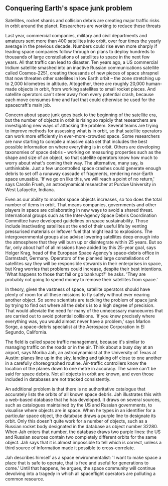 ## Conquering Earth's space junk problem

Satellites, rocket shards and collision debris are creating major traffic risks in orbit around the planet. Researchers are working to reduce these threats

Last year, commercial companies, military and civil departments and amateurs sent more than 400 satellites into orbit, over four times the yearly average in the previous decade. Numbers could rise even more sharply if leading space companies follow through on plans to deploy hundreds to thousands of large constellations of satellites to space in the next few years. All that traffic can lead to disaster. Ten years ago, a US commercial Iridium satellite smashed into an inactive Russian communications satellite called Cosmos-2251, creating thousands of new pieces of space shrapnel that now threaten other satellites in low Earth orbit – the zone stretching up to 2,000 kilometres in altitude. Altogether, there are roughly 20,000 human-made objects in orbit, from working satellites to small rocket pieces. And satellite operators can't steer away from every potential crash, because each move consumes time and fuel that could otherwise be used for the spacecraft's main job.

Concern about space junk goes back to the beginning of the satellite era, but the number of objects in orbit is rising so rapidly that researchers are investigating new ways of attacking the problem. Several teams are trying to improve methods for assessing what is in orbit, so that satellite operators can work more efficiently in ever-more-crowded space. Some researchers are now starting to compile a massive data set that includes the best possible information on where everything is in orbit. Others are developing taxonomies of space debris – working on measuring properties such as the shape and size of an object, so that satellite operators know how much to worry about what's coming their way. The alternative, many say, is unthinkable. Just a few uncontrolled space crashes could generate enough debris to set off a runaway cascade of fragments, rendering near-Earth space unusable. 'If we go on like this, we will reach a point of no return,' says Carolin Frueh, an astrodynamical researcher at Purdue University in West Lafayette, Indiana.

Even as our ability to monitor space objects increases, so too does the total number of items in orbit. That means companies, governments and other players in space are collaborating in new ways to avoid a shared threat. International groups such as the Inter-Agency Space Debris Coordination Committee have developed guidelines on space sustainability. Those include inactivating satellites at the end of their useful life by venting pressurised materials or leftover fuel that might lead to explosions. The intergovernmental groups also advise lowering satellites deep enough into the atmosphere that they will burn up or disintegrate within 25 years. But so far, only about half of all missions have abided by this 25-year goal, says Holger Krag, head of the European Space Agency's space-debris office in Darmstadt, Germany. Operators of the planned large constellations of satellites say they will be responsible stewards in their enterprises in space, but Krag worries that problems could increase, despite their best intentions. 'What happens to those that fail or go bankrupt?' he asks. 'They are probably not going to spend money to remove their satellites from space.'

In theory, given the vastness of space, satellite operators should have plenty of room for all these missions to fly safely without ever nearing another object. So some scientists are tackling the problem of space junk by trying to find out where all the debris is to a high degree of precision. That would alleviate the need for many of the unnecessary manoeuvres that are carried out to avoid potential collisions. 'If you knew precisely where everything was, you would almost never have a problem,' says Marlon Sorge, a space-debris specialist at the Aerospace Corporation in El Segundo, California.

The field is called space traffic management, because it's similar to managing traffic on the roads or in the air. Think about a busy day at an airport, says Moriba Jah, an astrodynamicist at the University of Texas at Austin: planes line up in the sky, landing and taking off close to one another in a carefully choreographed routine. Air-traffic controllers know the location of the planes down to one metre in accuracy. The same can't be said for space debris. Not all objects in orbit are known, and even those included in databases are not tracked consistently.

An additional problem is that there is no authoritative catalogue that accurately lists the orbits of all known space debris. Jah illustrates this with a web-based database that he has developed. It draws on several sources, such as catalogues maintained by the US and Russian governments, to visualise where objects are in space. When he types in an identifier for a particular space object, the database draws a purple line to designate its orbit. Only this doesn't quite work for a number of objects, such as a Russian rocket body designated in the database as object number 32280. When Jah enters that number, the database draws two purple lines: the US and Russian sources contain two completely different orbits for the same object. Jah says that it is almost impossible to tell which is correct, unless a third source of information made it possible to cross-correlate.

Jah describes himself as a space environmentalist: 'I want to make space a place that is safe to operate, that is free and useful for generations to come.' Until that happens, he argues, the space community will continue devolving into a tragedy in which all spaceflight operators are polluting a common resource.

